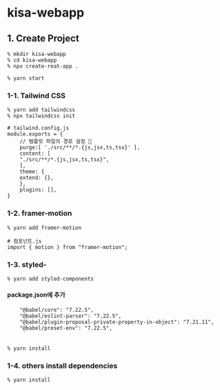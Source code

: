 # kisa-webapp

## 1. Create Project

    % mkdir kisa-webapp
    % cd kisa-webapp
    % npx create-reat-app .

    % yarn start

### 1-1. Tailwind CSS

    % yarn add tailwindcss
    % npx tailwindcss init

    # tailwind.config.js
    module.exports = {
        // 템플릿 파일의 경로 설정 👀
        purge:[ './src/**/*.{js,jsx,ts,tsx}' ],
        content: [
        "./src/**/*.{js,jsx,ts,tsx}",
        ],
        theme: {
        extend: {},
        },
        plugins: [],
    }

### 1-2. framer-motion

    % yarn add framer-motion

    # 컴포넌트.js
    import { motion } from "framer-motion";

### 1-3. styled-

    % yarn add styled-components

#### package.json에 추가

        "@babel/core": "7.22.5",
        "@babel/eslint-parser": "7.22.5",
        "@babel/plugin-proposal-private-property-in-object": "7.21.11",
        "@babel/preset-env": "7.22.5",

######

    % yarn install

### 1-4. others install dependencies

    % yarn install
